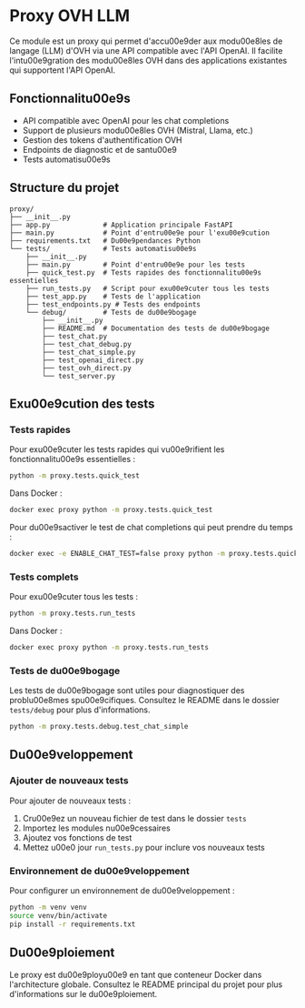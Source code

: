 # Proxy OVH LLM

Ce module est un proxy qui permet d'accu00e9der aux modu00e8les de langage (LLM) d'OVH via une API compatible avec l'API OpenAI. Il facilite l'intu00e9gration des modu00e8les OVH dans des applications existantes qui supportent l'API OpenAI.

## Fonctionnalitu00e9s

- API compatible avec OpenAI pour les chat completions
- Support de plusieurs modu00e8les OVH (Mistral, Llama, etc.)
- Gestion des tokens d'authentification OVH
- Endpoints de diagnostic et de santu00e9
- Tests automatisu00e9s

## Structure du projet

```
proxy/
├── __init__.py
├── app.py             # Application principale FastAPI
├── main.py            # Point d'entru00e9e pour l'exu00e9cution
├── requirements.txt   # Du00e9pendances Python
└── tests/             # Tests automatisu00e9s
    ├── __init__.py
    ├── main.py        # Point d'entru00e9e pour les tests
    ├── quick_test.py  # Tests rapides des fonctionnalitu00e9s essentielles
    ├── run_tests.py   # Script pour exu00e9cuter tous les tests
    ├── test_app.py    # Tests de l'application
    ├── test_endpoints.py # Tests des endpoints
    └── debug/         # Tests de du00e9bogage
        ├── __init__.py
        ├── README.md  # Documentation des tests de du00e9bogage
        ├── test_chat.py
        ├── test_chat_debug.py
        ├── test_chat_simple.py
        ├── test_openai_direct.py
        ├── test_ovh_direct.py
        └── test_server.py
```

## Exu00e9cution des tests

### Tests rapides

Pour exu00e9cuter les tests rapides qui vu00e9rifient les fonctionnalitu00e9s essentielles :

```bash
python -m proxy.tests.quick_test
```

Dans Docker :

```bash
docker exec proxy python -m proxy.tests.quick_test
```

Pour du00e9sactiver le test de chat completions qui peut prendre du temps :

```bash
docker exec -e ENABLE_CHAT_TEST=false proxy python -m proxy.tests.quick_test
```

### Tests complets

Pour exu00e9cuter tous les tests :

```bash
python -m proxy.tests.run_tests
```

Dans Docker :

```bash
docker exec proxy python -m proxy.tests.run_tests
```

### Tests de du00e9bogage

Les tests de du00e9bogage sont utiles pour diagnostiquer des problu00e8mes spu00e9cifiques. Consultez le README dans le dossier `tests/debug` pour plus d'informations.

```bash
python -m proxy.tests.debug.test_chat_simple
```

## Du00e9veloppement

### Ajouter de nouveaux tests

Pour ajouter de nouveaux tests :

1. Cru00e9ez un nouveau fichier de test dans le dossier `tests`
2. Importez les modules nu00e9cessaires
3. Ajoutez vos fonctions de test
4. Mettez u00e0 jour `run_tests.py` pour inclure vos nouveaux tests

### Environnement de du00e9veloppement

Pour configurer un environnement de du00e9veloppement :

```bash
python -m venv venv
source venv/bin/activate
pip install -r requirements.txt
```

## Du00e9ploiement

Le proxy est du00e9ployu00e9 en tant que conteneur Docker dans l'architecture globale. Consultez le README principal du projet pour plus d'informations sur le du00e9ploiement.

